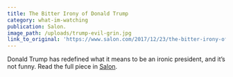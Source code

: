 ```yaml
---
title: The Bitter Irony of Donald Trump
category: what-im-watching
publication: Salon.
image_path: /uploads/trump-evil-grin.jpg
link_to_original: 'https://www.salon.com/2017/12/23/the-bitter-irony-of-donald-trump/'
---
```



Donald Trump has redefined what it means to be an ironic president, and it’s not funny. Read the full piece in [Salon](https://www.salon.com/2017/12/23/the-bitter-irony-of-donald-trump/).